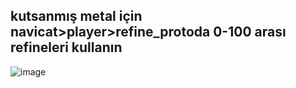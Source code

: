 ## kutsanmış metal için navicat>player>refine_protoda 0-100 arası refineleri kullanın

![image](https://user-images.githubusercontent.com/61208397/178528826-b5953e19-13fd-400a-9056-6a4e71aaaf5c.png)
